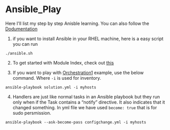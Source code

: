 # Ansible_Play

Here I'll list my step by step Anisble learning. You can also follow the [Dodumentation](https://docs.ansible.com/ansible/latest/)

1. if you want to install Ansible in your RHEL machine, here is a easy script you can run

`./ansible.sh`

2. To get started with Module Index, check out [this](https://docs.ansible.com/ansible/2.9/modules/modules_by_category.html)

3. If you want to play with [Orchestration1](https://github.com/RideToTheRootsPersonal/Ansible_Play/tree/main/playbooks/Orchestration1) example, use the below command. Where `-i` is used for inventory.

`ansible-playbook solution.yml -i myhosts`

4. Handlers are just like normal tasks in an Ansible playbook but they run only when if the Task contains a “notify” directive. It also indicates that it changed something. In yml file we have used `become: true` that is for sudo persmission.

`ansible-playbook --ask-become-pass configchange.yml -i myhosts`
